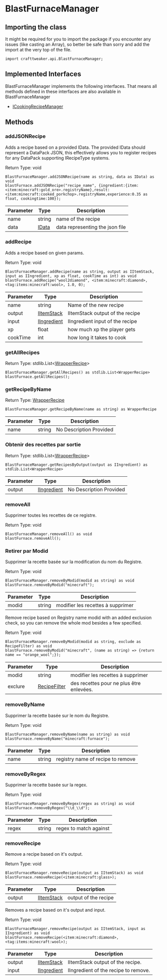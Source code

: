 # BlastFurnaceManager



## Importing the class

It might be required for you to import the package if you encounter any issues (like casting an Array), so better be safe than sorry and add the import at the very top of the file.
```zenscript
import crafttweaker.api.BlastFurnaceManager;
```


## Implemented Interfaces
BlastFurnaceManager implements the following interfaces. That means all methods defined in these interfaces are also available in BlastFurnaceManager

- [ICookingRecipeManager](/vanilla/api/managers/ICookingRecipeManager)

## Methods

### addJSONRecipe

Adds a recipe based on a provided IData. The provided IData should represent a DataPack JSON, this effectively allows you to register recipes for any DataPack supporting IRecipeType systems.

Return Type: void

```zenscript
BlastFurnaceManager.addJSONRecipe(name as string, data as IData) as void
blastFurnace.addJSONRecipe("recipe_name", {ingredient:{item:<item:minecraft:gold_ore>.registryName},result:<item:minecraft:cooked_porkchop>.registryName,experience:0.35 as float, cookingtime:100});
```

| Parameter | Type                             | Description                     |
| --------- | -------------------------------- | ------------------------------- |
| name      | string                           | name of the recipe              |
| data      | [IData](/vanilla/api/data/IData) | data representing the json file |


### addRecipe

Adds a recipe based on given params.

Return Type: void

```zenscript
BlastFurnaceManager.addRecipe(name as string, output as IItemStack, input as IIngredient, xp as float, cookTime as int) as void
blastFurnace.addRecipe("wool2diamond", <item:minecraft:diamond>, <tag:items:minecraft:wool>, 1.0, 0);
```

| Parameter | Type                                          | Description                     |
| --------- | --------------------------------------------- | ------------------------------- |
| name      | string                                        | Name of the new recipe          |
| output    | [IItemStack](/vanilla/api/items/IItemStack)   | IItemStack output of the recipe |
| input     | [IIngredient](/vanilla/api/items/IIngredient) | IIngredient input of the recipe |
| xp        | float                                         | how much xp the player gets     |
| cookTime  | int                                           | how long it takes to cook       |


### getAllRecipes

Return Type: stdlib.List&lt;[WrapperRecipe](/vanilla/api/recipe/WrapperRecipe)&gt;

```zenscript
BlastFurnaceManager.getAllRecipes() as stdlib.List<WrapperRecipe>
blastFurnace.getAllRecipes();
```

### getRecipeByName

Return Type: [WrapperRecipe](/vanilla/api/recipe/WrapperRecipe)

```zenscript
BlastFurnaceManager.getRecipeByName(name as string) as WrapperRecipe
```

| Parameter | Type   | Description             |
| --------- | ------ | ----------------------- |
| name      | string | No Description Provided |


### Obtenir des recettes par sortie

Return Type: stdlib.List&lt;[WrapperRecipe](/vanilla/api/recipe/WrapperRecipe)&gt;

```zenscript
BlastFurnaceManager.getRecipesByOutput(output as IIngredient) as stdlib.List<WrapperRecipe>
```

| Parameter | Type                                          | Description             |
| --------- | --------------------------------------------- | ----------------------- |
| output    | [IIngredient](/vanilla/api/items/IIngredient) | No Description Provided |


### removeAll

Supprimer toutes les recettes de ce registre.

Return Type: void

```zenscript
BlastFurnaceManager.removeAll() as void
blastFurnace.removeAll();
```

### Retirer par Modid

Supprimer la recette basée sur la modification du nom du Registre.

Return Type: void

```zenscript
BlastFurnaceManager.removeByModid(modid as string) as void
blastFurnace.removeByModid("minecraft");
```

| Parameter | Type   | Description                       |
| --------- | ------ | --------------------------------- |
| modid     | string | modifier les recettes à supprimer |


Remove recipe based on Registry name modid with an added exclusion check, so you can remove the whole mod besides a few specified.

Return Type: void

```zenscript
BlastFurnaceManager.removeByModid(modid as string, exclude as RecipeFilter) as void
blastFurnace.removeByModid("minecraft", (name as string) => {return name == "orange_wool";});
```

| Parameter | Type                                             | Description                              |
| --------- | ------------------------------------------------ | ---------------------------------------- |
| modid     | string                                           | modifier les recettes à supprimer        |
| exclure   | [RecipeFilter](/vanilla/api/recipe/RecipeFilter) | des recettes pour ne plus être enlevées. |


### removeByName

Supprimer la recette basée sur le nom du Registre.

Return Type: void

```zenscript
BlastFurnaceManager.removeByName(name as string) as void
blastFurnace.removeByName("minecraft:furnace");
```

| Parameter | Type   | Description                       |
| --------- | ------ | --------------------------------- |
| name      | string | registry name of recipe to remove |


### removeByRegex

Supprimer la recette basée sur la regex.

Return Type: void

```zenscript
BlastFurnaceManager.removeByRegex(regex as string) as void
blastFurnace.removeByRegex("\\d_\\d");
```

| Parameter | Type   | Description            |
| --------- | ------ | ---------------------- |
| regex     | string | regex to match against |


### removeRecipe

Remove a recipe based on it's output.

Return Type: void

```zenscript
BlastFurnaceManager.removeRecipe(output as IItemStack) as void
blastFurnace.removeRecipe(<item:minecraft:glass>);
```

| Parameter | Type                                        | Description          |
| --------- | ------------------------------------------- | -------------------- |
| output    | [IItemStack](/vanilla/api/items/IItemStack) | output of the recipe |


Removes a recipe based on it's output and input.

Return Type: void

```zenscript
BlastFurnaceManager.removeRecipe(output as IItemStack, input as IIngredient) as void
blastFurnace.removeRecipe(<item:minecraft:diamond>, <tag:items:minecraft:wool>);
```

| Parameter | Type                                          | Description                          |
| --------- | --------------------------------------------- | ------------------------------------ |
| output    | [IItemStack](/vanilla/api/items/IItemStack)   | IItemStack output of the recipe.     |
| input     | [IIngredient](/vanilla/api/items/IIngredient) | IIngredient of the recipe to remove. |



